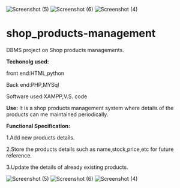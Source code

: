![Screenshot (5)](https://user-images.githubusercontent.com/117847774/200920685-492e2137-b61a-405a-8676-a6635a7eac10.png)
![Screenshot (6)](https://user-images.githubusercontent.com/117847774/200920705-bf32e62e-217d-49f0-9248-78ec8cb41e62.png)
![Screenshot (4)](https://user-images.githubusercontent.com/117847774/200920438-ada66b45-b4c7-4db4-b933-0ef1ba3c7de5.png)
# shop_products-management
DBMS project on Shop products managements.

**Techonolg used:**

front end:HTML,python

Back end:PHP,MYSql

Software used:XAMPP,V.S. code

**Use:**
It is a shop products management system where details of the products can me maintained periodically.

**Functional Specification:**

1.Add new products details.

2.Store the products details such as name,stock,price,etc for future reference.

3.Update the details of already existing products.

![Screenshot (5)](https://user-images.githubusercontent.com/117847774/200920685-492e2137-b61a-405a-8676-a6635a7eac10.png)
![Screenshot (6)](https://user-images.githubusercontent.com/117847774/200920705-bf32e62e-217d-49f0-9248-78ec8cb41e62.png)
![Screenshot (4)](https://user-images.githubusercontent.com/117847774/200920438-ada66b45-b4c7-4db4-b933-0ef1ba3c7de5.png)

